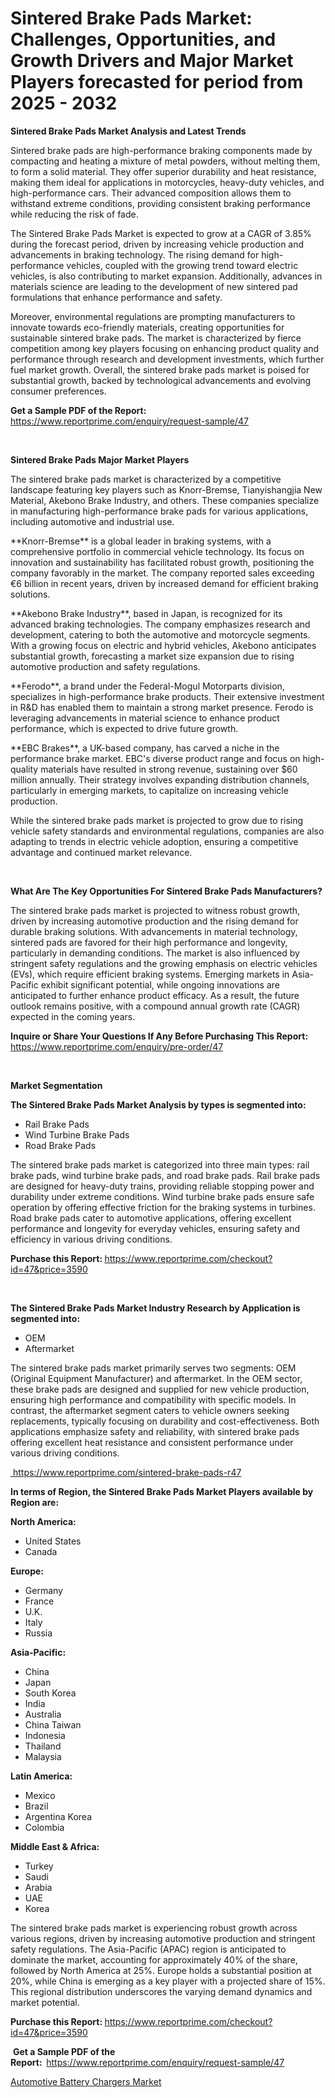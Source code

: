 <p><h1>Sintered Brake Pads Market: Challenges, Opportunities, and Growth Drivers and Major Market Players forecasted for period from 2025 - 2032</h1></p><p><strong>Sintered Brake Pads Market Analysis and Latest Trends</strong></p>
<p><p>Sintered brake pads are high-performance braking components made by compacting and heating a mixture of metal powders, without melting them, to form a solid material. They offer superior durability and heat resistance, making them ideal for applications in motorcycles, heavy-duty vehicles, and high-performance cars. Their advanced composition allows them to withstand extreme conditions, providing consistent braking performance while reducing the risk of fade.</p><p>The Sintered Brake Pads Market is expected to grow at a CAGR of 3.85% during the forecast period, driven by increasing vehicle production and advancements in braking technology. The rising demand for high-performance vehicles, coupled with the growing trend toward electric vehicles, is also contributing to market expansion. Additionally, advances in materials science are leading to the development of new sintered pad formulations that enhance performance and safety.</p><p>Moreover, environmental regulations are prompting manufacturers to innovate towards eco-friendly materials, creating opportunities for sustainable sintered brake pads. The market is characterized by fierce competition among key players focusing on enhancing product quality and performance through research and development investments, which further fuel market growth. Overall, the sintered brake pads market is poised for substantial growth, backed by technological advancements and evolving consumer preferences.</p></p>
<p><strong>Get a Sample PDF of the Report:&nbsp;</strong> <a href="https://www.reportprime.com/enquiry/request-sample/47?utm_campaign=3547&utm_medium=2&utm_source=Github&utm_content=ia&utm_term=17032025&utm_id=sintered-brake-pads">https://www.reportprime.com/enquiry/request-sample/47</a></p>
<p>&nbsp;</p>
<p><strong>Sintered Brake Pads Major Market Players</strong></p>
<p><p>The sintered brake pads market is characterized by a competitive landscape featuring key players such as Knorr-Bremse, Tianyishangjia New Material, Akebono Brake Industry, and others. These companies specialize in manufacturing high-performance brake pads for various applications, including automotive and industrial use.</p><p>**Knorr-Bremse** is a global leader in braking systems, with a comprehensive portfolio in commercial vehicle technology. Its focus on innovation and sustainability has facilitated robust growth, positioning the company favorably in the market. The company reported sales exceeding €6 billion in recent years, driven by increased demand for efficient braking solutions.</p><p>**Akebono Brake Industry**, based in Japan, is recognized for its advanced braking technologies. The company emphasizes research and development, catering to both the automotive and motorcycle segments. With a growing focus on electric and hybrid vehicles, Akebono anticipates substantial growth, forecasting a market size expansion due to rising automotive production and safety regulations.</p><p>**Ferodo**, a brand under the Federal-Mogul Motorparts division, specializes in high-performance brake products. Their extensive investment in R&D has enabled them to maintain a strong market presence. Ferodo is leveraging advancements in material science to enhance product performance, which is expected to drive future growth.</p><p>**EBC Brakes**, a UK-based company, has carved a niche in the performance brake market. EBC's diverse product range and focus on high-quality materials have resulted in strong revenue, sustaining over $60 million annually. Their strategy involves expanding distribution channels, particularly in emerging markets, to capitalize on increasing vehicle production.</p><p>While the sintered brake pads market is projected to grow due to rising vehicle safety standards and environmental regulations, companies are also adapting to trends in electric vehicle adoption, ensuring a competitive advantage and continued market relevance.</p></p>
<p>&nbsp;</p>
<p><strong>What Are The Key Opportunities For Sintered Brake Pads Manufacturers?</strong></p>
<p><p>The sintered brake pads market is projected to witness robust growth, driven by increasing automotive production and the rising demand for durable braking solutions. With advancements in material technology, sintered pads are favored for their high performance and longevity, particularly in demanding conditions. The market is also influenced by stringent safety regulations and the growing emphasis on electric vehicles (EVs), which require efficient braking systems. Emerging markets in Asia-Pacific exhibit significant potential, while ongoing innovations are anticipated to further enhance product efficacy. As a result, the future outlook remains positive, with a compound annual growth rate (CAGR) expected in the coming years.</p></p>
<p><strong>Inquire or Share Your Questions If Any Before Purchasing This Report:</strong> <a href="https://www.reportprime.com/enquiry/pre-order/47?utm_campaign=3547&utm_medium=2&utm_source=Github&utm_content=ia&utm_term=17032025&utm_id=sintered-brake-pads">https://www.reportprime.com/enquiry/pre-order/47</a></p>
<p>&nbsp;</p>
<p><strong>Market Segmentation</strong></p>
<p><strong>The Sintered Brake Pads Market Analysis by types is segmented into:</strong></p>
<p><ul><li>Rail Brake Pads</li><li>Wind Turbine Brake Pads</li><li>Road Brake Pads</li></ul></p>
<p><p>The sintered brake pads market is categorized into three main types: rail brake pads, wind turbine brake pads, and road brake pads. Rail brake pads are designed for heavy-duty trains, providing reliable stopping power and durability under extreme conditions. Wind turbine brake pads ensure safe operation by offering effective friction for the braking systems in turbines. Road brake pads cater to automotive applications, offering excellent performance and longevity for everyday vehicles, ensuring safety and efficiency in various driving conditions.</p></p>
<p><strong>Purchase this Report:&nbsp;</strong><a href="https://www.reportprime.com/checkout?id=47&price=3590&utm_campaign=3547&utm_medium=2&utm_source=Github&utm_content=ia&utm_term=17032025&utm_id=sintered-brake-pads">https://www.reportprime.com/checkout?id=47&price=3590</a></p>
<p>&nbsp;</p>
<p><strong>The Sintered Brake Pads Market Industry Research by Application is segmented into:</strong></p>
<p><ul><li>OEM</li><li>Aftermarket</li></ul></p>
<p><p>The sintered brake pads market primarily serves two segments: OEM (Original Equipment Manufacturer) and aftermarket. In the OEM sector, these brake pads are designed and supplied for new vehicle production, ensuring high performance and compatibility with specific models. In contrast, the aftermarket segment caters to vehicle owners seeking replacements, typically focusing on durability and cost-effectiveness. Both applications emphasize safety and reliability, with sintered brake pads offering excellent heat resistance and consistent performance under various driving conditions.</p></p>
<p><a href="https://www.reportprime.com/sintered-brake-pads-r47?utm_campaign=3547&utm_medium=2&utm_source=Github&utm_content=ia&utm_term=17032025&utm_id=sintered-brake-pads">&nbsp;https://www.reportprime.com/sintered-brake-pads-r47</a></p>
<p><strong>In terms of Region, the Sintered Brake Pads Market Players available by Region are:</strong></p>
<p>
    <p> <strong> North America: </strong>
        <ul>
            <li>United States</li>
            <li>Canada</li>
        </ul>
        </p> 
    <p> <strong> Europe: </strong>
        <ul>
            <li>Germany</li>
            <li>France</li>
            <li>U.K.</li>
            <li>Italy</li>
            <li>Russia</li>
        </ul>
        </p> 
    <p> <strong> Asia-Pacific: </strong>
        <ul>
            <li>China</li>
            <li>Japan</li>
            <li>South Korea</li>
            <li>India</li>
            <li>Australia</li>
            <li>China Taiwan</li>
            <li>Indonesia</li>
            <li>Thailand</li>
            <li>Malaysia</li>
        </ul>
        </p> 
    <p> <strong> Latin America: </strong>
        <ul>
            <li>Mexico</li>
            <li>Brazil</li>
            <li>Argentina Korea</li>
            <li>Colombia</li>
        </ul>
        </p> 
    <p> <strong> Middle East & Africa: </strong>
        <ul>
            <li>Turkey</li>
            <li>Saudi</li>
            <li>Arabia</li>
            <li>UAE</li>
            <li>Korea</li>
        </ul>
    </p>
    </p>
<p><p>The sintered brake pads market is experiencing robust growth across various regions, driven by increasing automotive production and stringent safety regulations. The Asia-Pacific (APAC) region is anticipated to dominate the market, accounting for approximately 40% of the share, followed by North America at 25%. Europe holds a substantial position at 20%, while China is emerging as a key player with a projected share of 15%. This regional distribution underscores the varying demand dynamics and market potential.</p></p>
<p><strong>Purchase this Report: </strong><a href="https://www.reportprime.com/checkout?id=47&price=3590&utm_campaign=3547&utm_medium=2&utm_source=Github&utm_content=ia&utm_term=17032025&utm_id=sintered-brake-pads">https://www.reportprime.com/checkout?id=47&price=3590</a></p>
<p>&nbsp;<strong>Get a Sample PDF of the Report:&nbsp;&nbsp;</strong><a href="https://www.reportprime.com/enquiry/request-sample/47?utm_campaign=3547&utm_medium=2&utm_source=Github&utm_content=ia&utm_term=17032025&utm_id=sintered-brake-pads">https://www.reportprime.com/enquiry/request-sample/47</a></p>
<p><strong></strong></p>
<p><p><a href="https://github.com/naomaroaoonv/Market-Research-Report-List-1/blob/main/automotive-battery-chargers-market.md?utm_campaign=3547&utm_medium=2&utm_source=Github&utm_content=ia&utm_term=17032025&utm_id=sintered-brake-pads">Automotive Battery Chargers Market</a></p></p>